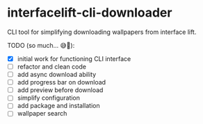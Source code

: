 # interfacelift-cli-downloader

CLI tool for simplifying downloading wallpapers from interface lift.

TODO (so much... 😅😤):

- [x] initial work for functioning CLI interface
- [ ] refactor and clean code
- [ ] add async download ability
- [ ] add progress bar on download
- [ ] add preview before download
- [ ] simplify configuration
- [ ] add package and installation
- [ ] wallpaper search
